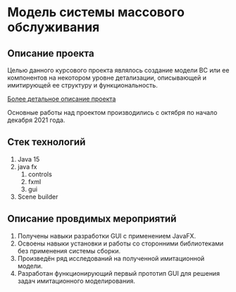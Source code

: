 # Модель системы массового обслуживания

## Описание проекта

Целью данного  курсового проекта являлось создание модели ВС или ее компонентов на некотором уровне детализации,
описывающей и имитирующей ее структуру и функциональность.

[Более детальное описание проекта](theory%2Fdetailed.md)

Основные работы над проектом производились с октября по начало декабря 2021 года.

## Стек технологий
1. Java 15
2. java fx
   1. controls
   2. fxml
   3. gui
3. Scene builder

## Описание провдимых мероприятий

1. Получены навыки разработки GUI с применением JavaFX.
2. Освоены навыки установки и работы со сторонними библиотеками без применения системы сборки.
3. Произведён ряд исследований на полученной имитационной модели.
4. Разработан функционирующий первый прототип GUI для решения задач имитационного моделирования.
